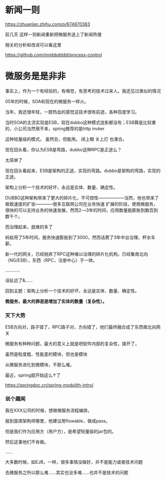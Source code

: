 # 新闻一则

https://zhuanlan.zhihu.com/p/674870383

前几天 这样一则新闻重新把微服务送上了新闻热搜


相关的分析和改进可以看这里

https://github.com/mmbbdddd/process-control



# 微服务是是非非

事实上，作为一个有经验的，有嗅觉，有思考的技术过来人。我还见过类似的情况

05年的时候，SOA和现在的微服务一样火。

当年，我还很年轻，一腔热血的感觉这技术很有前途，各种百度学习。

当时SOA的主流实现是ESB，现在dubbo这种模式连影都没有；ESB算是比较重的，小公司当然用不来，spring推荐的是http invker

这种轻量级的模式。 虽然丑，但能用。 闭上眼  关上灯 也凑合。


现在回头看，你认为ESB是弯路，dubbo这种RPC是正途么？  

太简单了

现在回头看起来，ESB是架构的正途，实现的弯路。dubbo是架构的弯路，实现的正途。

架构上分析一个技术的好坏，永远是实体、数量、确定性。

DUBBO这种架构带来了更大的碎片化，不可控性——————当然，他也带来了极致速度的扩张————很多互联网公司在业务快速
扩展的阶段，使用微服务，很快的可以支持业务的快速发展，然而2-~3年的时间，应用数量能膨胀到数百到数千个。

而治理起来，就难的多了

蚂蚁用了5年时间，服务快速膨胀到了3000，然而话费了3年中台治理，杯水车薪。


新一代的网关，已经抛弃了RPC这种难以治理的碎片化机构，已经集南北向（NG/ESB），东西（RPC，注册中心）于一体。


…………

话扯远了&……

回到主题：架构上分析一个技术的好坏，永远是实体、数量、确定性。


**微服务，最大的罪恶是增加了实体的数量（复杂性）。**


### 天下大势

ESB方向对，路子错了，RPC路子对，方向错了，他们最终融合成了东西南北向网关

微服务有种种问题，最大的意义上就是吧软件内部的复杂性，揉开了，

虽然是粒度粗、性能差的模块，但也是模块

从微服务进化到微模块，不那么难。


最近，spring就开始这么↑了

https://springdoc.cn/spring-modulith-intro/



### 说个趣闻

我在XXX公司的时候，想做微服务流程编排。

报到首席架构师哪里，他建议用flowable，做成pass。

但是我们作为应用方（用户方），是希望轻量级的jar包的。

然后这事他们不肯做。

……

大多数时候，如EJB，一样，很多事情没做好，并不是能力或者技术问题

去微服务之所以那么难……其实也没多难……也并不是技术的问题







